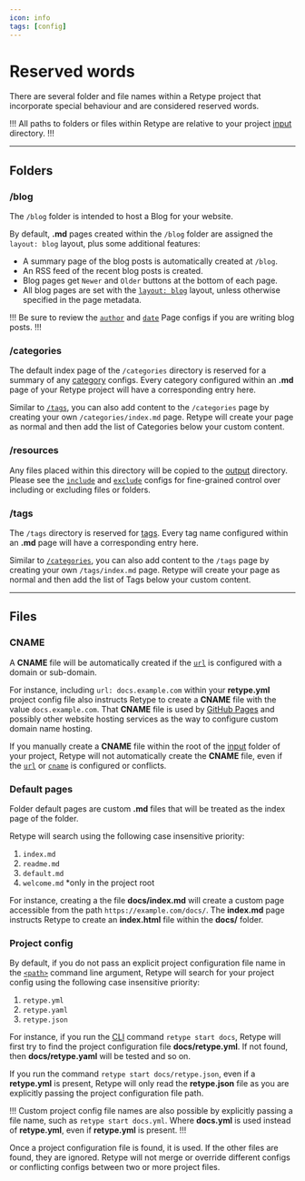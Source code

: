 ```yaml
---
icon: info
tags: [config]
---
```

# Reserved words

There are several folder and file names within a Retype project that incorporate special behaviour and are considered reserved words.

!!!
All paths to folders or files within Retype are relative to your project [input](/configuration/project.md#input) directory.
!!!

---

## Folders

### /blog

The `/blog` folder is intended to host a Blog for your website.

By default, **.md** pages created within the `/blog` folder are assigned the `layout: blog` layout, plus some additional features:

- A summary page of the blog posts is automatically created at `/blog`.
- An RSS feed of the recent blog posts is created.
- Blog pages get `Newer` and `Older` buttons at the bottom of each page.
- All blog pages are set with the [`layout: blog`](/configuration/page.md#layout) layout, unless otherwise specified in the page metadata.

!!!
Be sure to review the [`author`](/configuration/page.md#author) and [`date`](/configuration/page.md#date) Page configs if you are writing blog posts.
!!!

### /categories

The default index page of the `/categories` directory is reserved for a summary of any [category](/configuration/page.md#category) configs. Every category configured within an **.md** page of your Retype project will have a corresponding entry here.

Similar to [`/tags`](#tags), you can also add content to the `/categories` page by creating your own `/categories/index.md` page. Retype will create your page as normal and then add the list of Categories below your custom content.

### /resources

Any files placed within this directory will be copied to the [output](/configuration/project.md#output) directory. Please see the [`include`](/configuration/project.md#include) and [`exclude`](/configuration/project.md#exclude) configs for fine-grained control over including or excluding files or folders.

### /tags

The `/tags` directory is reserved for [tags](/configuration/page.md#tags). Every tag name configured within an **.md** page will have a corresponding entry here.

Similar to [`/categories`](#categories), you can also add content to the `/tags` page by creating your own `/tags/index.md` page. Retype will create your page as normal and then add the list of Tags below your custom content.

---

## Files

### CNAME

A **CNAME** file will be automatically created if the [`url`](/configuration/project.md#url) is configured with a domain or sub-domain.

For instance, including `url: docs.example.com` within your **retype.yml** project config file also instructs Retype to create a **CNAME** file with the value `docs.example.com`. That **CNAME** file is used by [GitHub Pages](/guides/github-actions.md) and possibly other website hosting services as the way to configure custom domain name hosting.

If you manually create a **CNAME** file within the root of the [input](/configuration/project.md#input) folder of your project, Retype will not automatically create the **CNAME** file, even if the [`url`](/configuration/project.md#url) or [`cname`](/configuration/project.md#cname) is configured or conflicts.

### Default pages

Folder default pages are custom **.md** files that will be treated as the index page of the folder.

Retype will search using the following case insensitive priority:

1. `index.md`
2. `readme.md`
3. `default.md`
4. `welcome.md` *only in the project root

For instance, creating a the file **docs/index.md** will create a custom page accessible from the path `https://example.com/docs/`. The **index.md** page instructs Retype to create an **index.html** file within the **docs/** folder.

### Project config

By default, if you do not pass an explicit project configuration file name in the [`<path>`](/guides/cli.md#retype-start) command line argument, Retype will search for your project config using the following case insensitive priority:

1. `retype.yml`
2. `retype.yaml`
3. `retype.json`

For instance, if you run the [CLI](/guides/cli.md) command `retype start docs`, Retype will first try to find the project configuration file  **docs/retype.yml**. If not found, then **docs/retype.yaml** will be tested and so on.

If you run the command `retype start docs/retype.json`, even if a **retype.yml** is present, Retype will only read the **retype.json** file as you are explicitly passing the project configuration file path.

!!!
Custom project config file names are also possible by explicitly passing a file name, such as `retype start docs.yml`. Where **docs.yml** is used instead of **retype.yml**, even if **retype.yml** is present.
!!!

Once a project configuration file is found, it is used. If the other files are found, they are ignored. Retype will not merge or override different configs or conflicting configs between two or more project files.
